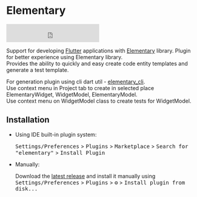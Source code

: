 # Elementary

<iframe frameborder="none" width="245px" height="48px" src="https://plugins.jetbrains.com/embeddable/install/17848"></iframe>
<!-- TODO add more badges -->

<!-- ATTENTION: To keep everything working, do not remove `<!- ... ->` sections. -->

<!-- Plugin description -->
Support for developing <a href="https://flutter.dev/">Flutter</a> applications with <a href="https://pub.dev/packages/elementary">Elementary</a> library. Plugin for better experience using Elementary library.<br/>
Provides the ability to quickly and easy create code entity templates and generate a test template.<br/>

For generation plugin using cli dart util - <a href="https://pub.dev/packages/elementary_cli">elementary_cli</a>.<br/>
Use context menu in Project tab to create in selected place ElementaryWidget, WidgetModel, ElementaryModel.<br/>
Use context menu on WidgetModel class to create tests for WidgetModel.
<!-- Plugin description end -->

## Installation

- Using IDE built-in plugin system:
  
  <kbd>Settings/Preferences</kbd> > <kbd>Plugins</kbd> > <kbd>Marketplace</kbd> > <kbd>Search for "elementary"</kbd> >
  <kbd>Install Plugin</kbd>
  
- Manually:

  Download the [latest release](https://github.com/Elementary-team/flutter-elementary) and install it manually using
  <kbd>Settings/Preferences</kbd> > <kbd>Plugins</kbd> > <kbd>⚙️</kbd> > <kbd>Install plugin from disk...</kbd>
